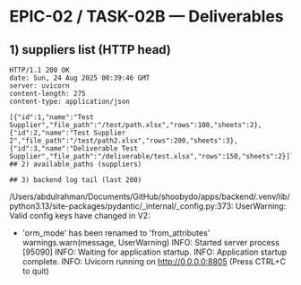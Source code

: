 # EPIC-02 / TASK-02B — Deliverables
## 1) suppliers list (HTTP head)
```
HTTP/1.1 200 OK
date: Sun, 24 Aug 2025 00:39:46 GMT
server: uvicorn
content-length: 275
content-type: application/json

[{"id":1,"name":"Test Supplier","file_path":"/test/path.xlsx","rows":100,"sheets":2},{"id":2,"name":"Test Supplier 2","file_path":"/test/path2.xlsx","rows":200,"sheets":3},{"id":3,"name":"Deliverable Test Supplier","file_path":"/deliverable/test.xlsx","rows":150,"sheets":2}]```
## 2) available_paths (suppliers)
```
```
## 3) backend log tail (last 200)
```
/Users/abdulrahman/Documents/GitHub/shoobydo/apps/backend/.venv/lib/python3.13/site-packages/pydantic/_internal/_config.py:373: UserWarning: Valid config keys have changed in V2:
* 'orm_mode' has been renamed to 'from_attributes'
  warnings.warn(message, UserWarning)
INFO:     Started server process [95090]
INFO:     Waiting for application startup.
INFO:     Application startup complete.
INFO:     Uvicorn running on http://0.0.0.0:8805 (Press CTRL+C to quit)
```
